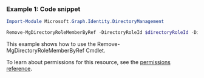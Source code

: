 ### Example 1: Code snippet

```powershellImport-Module Microsoft.Graph.Identity.DirectoryManagement

Remove-MgDirectoryRoleMemberByRef -DirectoryRoleId $directoryRoleId -DirectoryObjectId $directoryObjectId
```
This example shows how to use the Remove-MgDirectoryRoleMemberByRef Cmdlet.
To learn about permissions for this resource, see the [permissions reference](/graph/permissions-reference).

